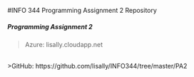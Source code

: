 #INFO 344 Programming Assignment 2 Repository

##### Programming Assignment 2
>Azure: lisally.cloudapp.net
<br />
>GitHub: https://github.com/lisally/INFO344/tree/master/PA2

